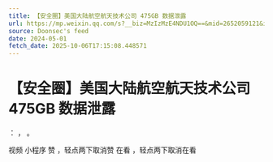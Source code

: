 ```yaml
---
title: 【安全圈】美国大陆航空航天技术公司 475GB 数据泄露
url: https://mp.weixin.qq.com/s?__biz=MzIzMzE4NDU1OQ==&mid=2652059121&idx=2&sn=015facf42bf7839de8df7e3f3bf899e9
source: Doonsec's feed
date: 2024-05-01
fetch_date: 2025-10-06T17:15:08.448571
---
```


# 【安全圈】美国大陆航空航天技术公司 475GB 数据泄露

：
，
。

视频
小程序
赞
，轻点两下取消赞
在看
，轻点两下取消在看